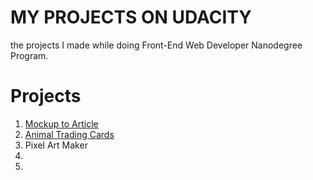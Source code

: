 # MY PROJECTS ON UDACITY

the projects I made while doing Front-End Web Developer Nanodegree Program.

# Projects

1. [Mockup to Article](https://jtrfs.github.io/mockup-to-article/)
2. [Animal Trading Cards](https://jtrfs.github.io/animal-trading-card/)
3. Pixel Art Maker
4. 
5.
